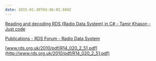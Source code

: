 ```yaml
---
date: 2015-01-30T04:46:02.608Z
---
```

[Reading and decoding RDS (Radio Data System) in C#  -  Tamir Khason - Just code](http://khason.net/blog/reading-and-decoding-rds-radio-data-system-in-c/)

[Publications - RDS Forum - Radio Data System](http://www.rds.org.uk/2010/RDS-Specification.htm)

[‎www.rds.org.uk/2010/pdf/R14_020_2_51.pdf](http://www.rds.org.uk/2010/pdf/R14_020_2_51.pdf)

